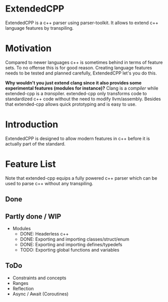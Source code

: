 # ExtendedCPP
ExtendedCPP is a c++ parser using parser-toolkit. It allows to extend c++ language features by transpiling.

# Motivation
Compared to newer languages c++ is sometimes behind in terms of feature sets. To no offense this is for good reason.
Creating language features needs to be tested and planned carefully, ExtendedCPP let's you do this.


**Why wouldn't you just extend clang since it also provides some experimental features (modules for instance)?**
Clang is a com*piler* while extended-cpp is a *trans*piler. extended-cpp only transforms code to standardized c++ code 
without the need to modify llvm/assembly. Besides that extended-cpp allows quick prototyping and is easy to use.

# Introduction
ExtendedCPP is designed to allow modern features in c++ before it is actually part of the standard.

# Feature List
Note that extended-cpp equips a fully powered c++ parser which can be used to parse c++ without any transpiling.

## Done

## Partly done / WIP
- Modules
  + DONE: Headerless c++
  + DONE: Exporting and importing classes/struct/enum
  + DONE: Exporting and importing defines/typedefs
  + TODO: Exporting global functions and variables

## ToDo
- Constraints and concepts
- Ranges
- Reflection
- Async / Await (Coroutines)
